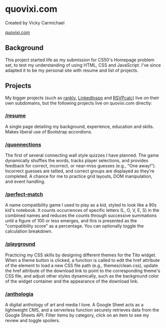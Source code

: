 # quovixi.com

Created by Vicky Carmichael

[quovixi.com](https://quovixi.com/)

## Background

This project started life as my submission for CS50's Homepage problem set, to test my understanding of using HTML, CSS and JavaScript. I've since adapted it to be my personal site with resume and list of projects.

## Projects

My bigger projects (such as [rankly](https://rankly.quovixi.com), [LinkedInspo](https://linkedinspo.quovixi.com) and [RSVPcalc](https://rsvpcalc.quovixi.com)) live on their own subdomains, but the following projects live on quovixi.com directly:

### [/resume](https://quovixi.com/resume)

A single page detailing my background, experience, education and skills. Makes liberal use of Bootstrap accordions.

### [/quonnections](https://quovixi.com/quonnections)

The first of several connecting wall style quizzes I have planned. The game dynamically shuffles the words, tracks player selections, and provides feedback for correct, incorrect, or near-miss guesses (e.g., "One away!"). Incorrect guesses are tallied, and correct groups are displayed as they're completed. A chance for me to practice grid layouts, DOM manipulation, and event handling.

### [/perfect-match](https://quovixi.com/perfect-match)

A name compatibility game I used to play as a kid, styled to look like a 90s kid's notebook. It counts occurrences of specific letters (L, O, V, E, S) in the combined names and reduces the counts through successive summations until a figure of 100 or less emerges, and this is presented as the "compatibility score" as a percentage. You can optionally toggle the calculation breakdown.

### [/playground](https://quovixi.com/playground)

Practicing my CSS skills by designing different themes for the Tito widget. When a theme button is clicked, a function is called to edit the href attribute of the <link> element to load a new CSS file path (e.g., themes/clean.css), update the href attribute of the download link to point to the corresponding theme's CSS file, and adjust other styles dynamically, such as the background color of the widget container and the appearance of the download link. 

### [/anthologia](https://quovixi.com/anthologia)

A digital anthology of art and media I love. A Google Sheet acts as a lightweight CMS, and a serverless function securely retrieves data from the Google Sheets API. Filter items by category, click on an item to see my review and toggle spoilers. 
